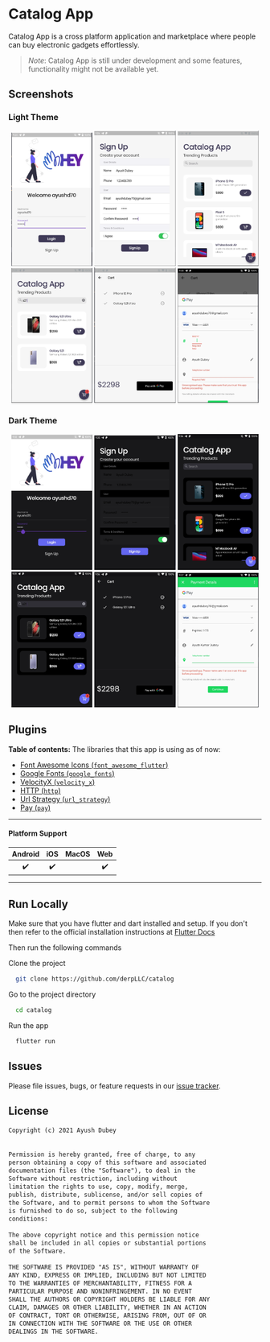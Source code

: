 # Catalog App

Catalog App is a cross platform application and marketplace where people can buy electronic gadgets effortlessly.

> *Note*: Catalog App is still under development and some features, functionality might not be available yet.

## Screenshots

### Light Theme
<p align="center">
  <img width="32%" src="assets/screenshots/login_light.png?raw=true">
  <img width="32%" src="assets/screenshots/signup_light.png?raw=true">
  <img width="32%" src="assets/screenshots/home_light.png?raw=true">
  <img width="32%" src="assets/screenshots/search_light.png?raw=true">
  <img width="32%" src="assets/screenshots/cart_light.png?raw=true">
  <img width="32%" src="assets/screenshots/gpay_light.png?raw=true">

</p>

### Dark Theme
<p align="center">
  <img width="32%" src="assets/screenshots/login_dark.png?raw=true">
  <img width="32%" src="assets/screenshots/signup_dark.png?raw=true">
  <img width="32%" src="assets/screenshots/home_dark.png?raw=true">
  <img width="32%" src="assets/screenshots/search_dark.png?raw=true">
  <img width="32%" src="assets/screenshots/cart_dark.png?raw=true">
  <img width="32%" src="assets/screenshots/gpay_dark.png?raw=true">

</p>

## Plugins

**Table of contents:**
The libraries that this app is using as of now:

- [Font Awesome Icons (`font_awesome_flutter`)](https://pub.dev/packages/font_awesome_flutter)
- [Google Fonts (`google_fonts`)](https://pub.dev/packages/google_fonts)
- [VelocityX (`velocity_x`)](https://pub.dev/packages/velocity_x)
- [HTTP (`http`)](https://pub.dev/packages/http)
- [Url Strategy (`url_strategy`)](https://pub.dev/packages/url_strategy)
- [Pay (`pay`)](https://pub.dev/packages/pay)

---

#### Platform Support

| Android | iOS | MacOS | Web |
|:-------:|:---:|:-----:|:---:|
|    ✔️    |  ✔️  |       |  ✔️  |

----

## Run Locally

Make sure that you have flutter and dart installed and setup. If you don't then refer to the official installation instructions at [Flutter Docs](https://flutter.dev/docs/get-started/install)

Then run the following commands

Clone the project

```bash
  git clone https://github.com/derpLLC/catalog
```

Go to the project directory

```bash
  cd catalog
```

Run the app

```bash
  flutter run
```

## Issues

Please file issues, bugs, or feature requests in our [issue tracker](https://github.com/derpLLC/catalog/issues/new/choose).

## License

```
Copyright (c) 2021 Ayush Dubey


Permission is hereby granted, free of charge, to any
person obtaining a copy of this software and associated
documentation files (the "Software"), to deal in the
Software without restriction, including without
limitation the rights to use, copy, modify, merge,
publish, distribute, sublicense, and/or sell copies of
the Software, and to permit persons to whom the Software
is furnished to do so, subject to the following
conditions:

The above copyright notice and this permission notice
shall be included in all copies or substantial portions
of the Software.

THE SOFTWARE IS PROVIDED "AS IS", WITHOUT WARRANTY OF
ANY KIND, EXPRESS OR IMPLIED, INCLUDING BUT NOT LIMITED
TO THE WARRANTIES OF MERCHANTABILITY, FITNESS FOR A
PARTICULAR PURPOSE AND NONINFRINGEMENT. IN NO EVENT
SHALL THE AUTHORS OR COPYRIGHT HOLDERS BE LIABLE FOR ANY
CLAIM, DAMAGES OR OTHER LIABILITY, WHETHER IN AN ACTION
OF CONTRACT, TORT OR OTHERWISE, ARISING FROM, OUT OF OR
IN CONNECTION WITH THE SOFTWARE OR THE USE OR OTHER
DEALINGS IN THE SOFTWARE.
```